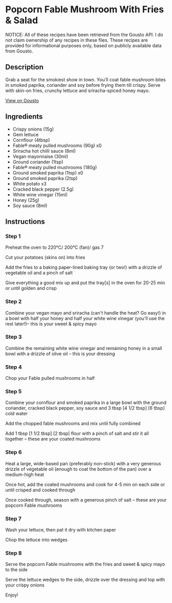 # Popcorn Fable Mushroom With Fries & Salad

NOTICE: All of these recipes have been retrieved from the Gousto API. I do not claim ownership of any recipes in these files. These recipes are provided for informational purposes only, based on publicly available data from Gousto.

## Description

Grab a seat for the smokiest show in town. You’ll coat fable mushroom bites in smoked paprika, coriander and soy before frying them till crispy. Serve with skin-on fries, crunchy lettuce and sriracha-spiced honey mayo. 

[View on Gousto](https://www.gousto.co.uk/recipes/cookbook/popcorn-fable-mushroom-with-fries-gem-salad)

## Ingredients

- Crispy onions (15g)
- Gem lettuce
- Cornflour (4tbsp)
- Fable® meaty pulled mushrooms (90g) x0
- Sriracha hot chilli sauce (8ml)
- Vegan mayonnaise (30ml)
- Ground coriander (1tsp)
- Fable® meaty pulled mushrooms (180g)
- Ground smoked paprika (1tsp) x0
- Ground smoked paprika (2tsp)
- White potato x3
- Cracked black pepper (2.5g)
- White wine vinegar (15ml)
- Honey (25g)
- Soy sauce (8ml)

## Instructions


### Step 1

Preheat the oven to 220°C/ 200°C (fan)/ gas 7

Cut your potatoes (skins on) into fries

Add the fries to a baking paper-lined baking tray (or two!) with a drizzle of vegetable oil and a pinch of salt

Give everything a good mix up and put the tray[s] in the oven for 20-25 min or until golden and crisp


### Step 2

Combine your vegan mayo and sriracha (can't handle the heat? Go easy!) in a bowl with half your honey and half your white wine vinegar (you'll use the rest later!)– this is your sweet & spicy mayo


### Step 3

Combine the remaining white wine vinegar and remaining honey in a small bowl with a drizzle of olive oil – this is your dressing


### Step 4

Chop your Fable pulled mushrooms in half


### Step 5

Combine your cornflour and smoked paprika in a large bowl with the ground coriander, cracked black pepper, soy sauce and 3 tbsp <span class="text-purple">[4 1/2 tbsp]</span><span class="text-danger"> [6 tbsp]</span> cold water

Add the chopped fable mushrooms and mix until fully combined

Add 1 tbsp <span class="text-purple">[1 1/2 tbsp]</span> <span class="text-danger">[2 tbsp]</span> flour with a pinch of salt and stir it all together – these are your coated mushrooms


### Step 6

Heat a large, wide-based pan (preferably non-stick) with a very generous drizzle of vegetable oil (enough to coat the bottom of the pan) over a medium-high heat

Once hot, add the coated mushrooms and cook for 4-5 min on each side or until crisped and cooked through

Once cooked through, season with a generous pinch of salt – these are your popcorn Fable mushrooms


### Step 7

Wash your lettuce, then pat it dry with kitchen paper

Chop the lettuce into wedges

### Step 8

Serve the popcorn Fable mushrooms with the fries and sweet & spicy mayo to the side

Serve the lettuce wedges to the side, drizzle over the dressing and top with your crispy onions

Enjoy!

